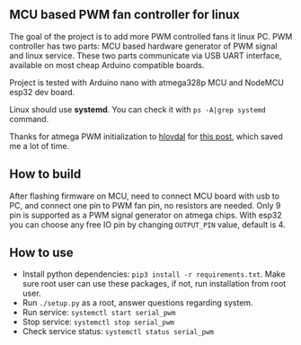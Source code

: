 ## MCU based PWM fan controller for linux

The goal of the project is to add more PWM controlled fans it linux PC.
PWM controller has two parts: MCU based hardware generator of PWM signal and linux service. These two parts communicate via USB UART interface, available on most cheap Arduino compatible boards.

Project is tested with Arduino nano with atmega328p MCU and NodeMCU esp32 dev board.

Linux should use **systemd**. You can check it with `ps -A|grep systemd` command.

Thanks for atmega PWM initialization to [hlovdal](https://stackoverflow.com/users/23118/hlovdal) for [this post](https://stackoverflow.com/a/64864315/15324164), which saved me a lot of time.

## How to build

After flashing firmware on MCU, need to connect MCU board with usb to PC, and connect one pin to PWM fan pin, no resistors are needed.
Only 9 pin is supported as a PWM signal generator on atmega chips. With esp32 you can choose any free IO pin by changing `OUTPUT_PIN` value, default is 4.

## How to use

- Install python dependencies: `pip3 install -r requirements.txt`. Make sure root user can use these packages, if not, run installation from root user.
- Run `./setup.py` as a root, answer questions regarding system.
- Run service: `systemctl start serial_pwm`
- Stop service: `systemctl stop serial_pwm`
- Check service status: `systemctl status serial_pwm`
